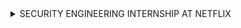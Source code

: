 
<details>
<summary> SECURITY ENGINEERING INTERNSHIP AT NETFLIX</summary>
<br>
What will you learn <br>
High-impact collaboration - work with the team to design, build, and deploy tools to help Netflix engineers do their jobs better and more securely.<br>
How to balance velocity and security - use risk to help our tooling intelligently make security conscious decisions while empowering developers to work at high speeds.<br>
What it's like to work on a real, impactful projects like Netflix Security OSS at our scale.<br>

#### BASIC QUALIFICATIONS <br>
Graduating in Winter 2023 or Spring 2024<br>


Official Website- <br>
https://jobs.netflix.com/jobs/232791459<br>
<br>
</details>
  

